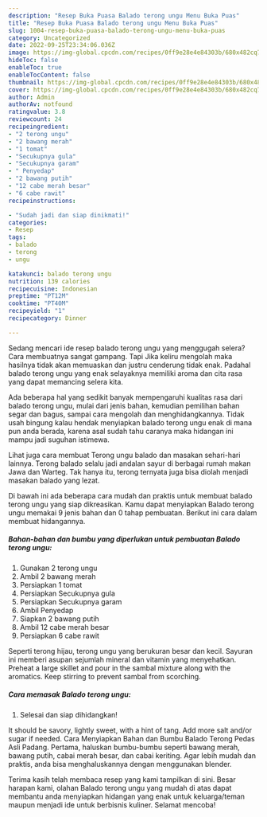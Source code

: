 ```yaml
---
description: "Resep Buka Puasa Balado terong ungu Menu Buka Puas"
title: "Resep Buka Puasa Balado terong ungu Menu Buka Puas"
slug: 1004-resep-buka-puasa-balado-terong-ungu-menu-buka-puas
category: Uncategorized
date: 2022-09-25T23:34:06.036Z
image: https://img-global.cpcdn.com/recipes/0ff9e28e4e84303b/680x482cq70/balado-terong-ungu-foto-resep-utama.jpg
hideToc: false
enableToc: true
enableTocContent: false
thumbnail: https://img-global.cpcdn.com/recipes/0ff9e28e4e84303b/680x482cq70/balado-terong-ungu-foto-resep-utama.jpg
cover: https://img-global.cpcdn.com/recipes/0ff9e28e4e84303b/680x482cq70/balado-terong-ungu-foto-resep-utama.jpg
author: Admin
authorAv: notfound
ratingvalue: 3.8
reviewcount: 24
recipeingredient:
- "2 terong ungu"
- "2 bawang merah"
- "1 tomat"
- "Secukupnya gula"
- "Secukupnya garam"
- " Penyedap"
- "2 bawang putih"
- "12 cabe merah besar"
- "6 cabe rawit"
recipeinstructions:

- "Sudah jadi dan siap dinikmati!"
categories:
- Resep
tags:
- balado
- terong
- ungu

katakunci: balado terong ungu 
nutrition: 139 calories
recipecuisine: Indonesian
preptime: "PT12M"
cooktime: "PT40M"
recipeyield: "1"
recipecategory: Dinner

---
```



Sedang mencari ide resep balado terong ungu yang menggugah selera? Cara membuatnya sangat gampang. Tapi Jika keliru mengolah maka hasilnya tidak akan memuaskan dan justru cenderung tidak enak. Padahal balado terong ungu yang enak selayaknya memiliki aroma dan cita rasa yang dapat memancing selera kita.


Ada beberapa hal yang sedikit banyak mempengaruhi kualitas rasa dari balado terong ungu, mulai dari jenis bahan, kemudian pemilihan bahan segar dan bagus, sampai cara mengolah dan menghidangkannya. Tidak usah bingung kalau hendak menyiapkan balado terong ungu enak di mana pun anda berada, karena asal sudah tahu caranya maka hidangan ini mampu jadi suguhan istimewa.

Lihat juga cara membuat Terong ungu balado dan masakan sehari-hari lainnya. Terong balado selalu jadi andalan sayur di berbagai rumah makan Jawa dan Warteg. Tak hanya itu, terong ternyata juga bisa diolah menjadi masakan balado yang lezat.


Di bawah ini ada beberapa cara mudah dan praktis untuk membuat balado terong ungu yang siap dikreasikan. Kamu dapat menyiapkan Balado terong ungu memakai 9 jenis bahan dan 0 tahap pembuatan. Berikut ini cara dalam membuat hidangannya.

<!--inarticleads1-->

##### Bahan-bahan dan bumbu yang diperlukan untuk pembuatan Balado terong ungu:

1. Gunakan 2 terong ungu
1. Ambil 2 bawang merah
1. Persiapkan 1 tomat
1. Persiapkan Secukupnya gula
1. Persiapkan Secukupnya garam
1. Ambil  Penyedap
1. Siapkan 2 bawang putih
1. Ambil 12 cabe merah besar
1. Persiapkan 6 cabe rawit


Seperti terong hijau, terong ungu yang berukuran besar dan kecil. Sayuran ini memberi asupan sejumlah mineral dan vitamin yang menyehatkan. Preheat a large skillet and pour in the sambal mixture along with the aromatics. Keep stirring to prevent sambal from scorching. 

<!--inarticleads2-->

##### Cara memasak Balado terong ungu:


1. Selesai dan siap dihidangkan!

It should be savory, lightly sweet, with a hint of tang. Add more salt and/or sugar if needed. Cara Menyiapkan Bahan dan Bumbu Balado Terong Pedas Asli Padang. Pertama, haluskan bumbu-bumbu seperti bawang merah, bawang putih, cabai merah besar, dan cabai keriting. Agar lebih mudah dan praktis, anda bisa menghaluskannya dengan menggunakan blender. 

Terima kasih telah membaca resep yang kami tampilkan di sini. Besar harapan kami, olahan Balado terong ungu yang mudah di atas dapat membantu anda menyiapkan hidangan yang enak untuk keluarga/teman maupun menjadi ide untuk berbisnis kuliner. Selamat mencoba!

